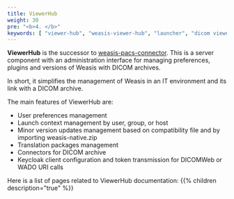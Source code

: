 ```yaml
---
title: ViewerHub
weight: 30
pre: "<b>4. </b>"
keywords: [ "viewer-hub", "weasis-viewer-hub", "launcher", "dicom viewer", "pacs", "dicom", ]
---
```


**ViewerHub** is the successor to [weasis-pacs-connector](https://github.com/nroduit/weasis-pacs-connector). This is a server component with an administration interface for managing preferences, plugins and versions of Weasis with DICOM archives.

In short, it simplifies the management of Weasis in an IT environment and its link with a DICOM archive.

The main features of ViewerHub are:
- User preferences management
- Launch context management by user, group, or host
- Minor version updates management based on compatibility file and by importing weasis-native.zip
- Translation packages management
- Connectors for DICOM archive
- Keycloak client configuration and token transmission for DICOMWeb or WADO URI calls

Here is a list of pages related to ViewerHub documentation:
{{% children description="true" %}}




